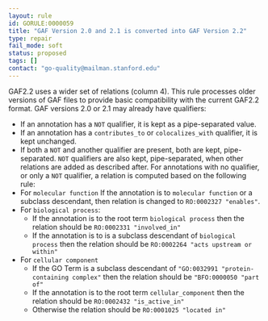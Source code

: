 ```yaml
---
layout: rule
id: GORULE:0000059
title: "GAF Version 2.0 and 2.1 is converted into GAF Version 2.2"
type: repair
fail_mode: soft
status: proposed
tags: []
contact: "go-quality@mailman.stanford.edu"
---
```

GAF2.2 uses a wider set of relations (column 4). This rule processes older versions of GAF files to provide basic compatibility with the current GAF2.2 format.
GAF versions 2.0 or 2.1 may already have qualifiers: 
* If an annotation has a `NOT` qualifier, it is kept as a pipe-separated value. 
* If an annotation has a `contributes_to` or `colocalizes_with` qualifier, it is kept unchanged. 
* If both a `NOT` and another qualifier are present, both are kept, pipe-separated. `NOT` qualifiers are also kept, pipe-separated, when other relations are added as described after.
For annotations with no qualifier, or only a `NOT` qualifier, a relation is computed based on the following rule:
* For `molecular function` If the annotation is to `molecular function` or a subclass descendant, then relation is changed to `RO:0002327 "enables"`. 
* For `biological process`:
    * If the annotation is to the root term `biological process` then the relation should be `RO:0002331 "involved_in"`
    * If the annotation is to is a subclass descendant of `biological process` then the relation should be `RO:0002264 "acts upstream or within"`
* For `cellular component` 
    * If the GO Term is a subclass descendant of `"GO:0032991 "protein-containing complex"` then the relation should be `"BFO:0000050 "part of"`
    * If the annotation is to the root term `cellular_component` then the relation should be `RO:0002432 "is_active_in"`
    * Otherwise the relation should be `RO:0001025 "located in"`
